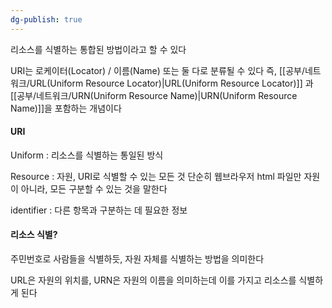 ```yaml
---
dg-publish: true
---
```

리소스를 식별하는 통합된 방법이라고 할 수 있다

URI는 로케이터(Locator) / 이름(Name) 또는 둘 다로 분류될 수 있다
즉, [[공부/네트워크/URL(Uniform Resource Locator)\|URL(Uniform Resource Locator)]] 과 [[공부/네트워크/URN(Uniform Resource Name)\|URN(Uniform Resource Name)]]을 포함하는 개념이다

#### URI
Uniform : 리소스를 식별하는 통일된 방식

Resource : 자원, URI로 식별할 수 있는 모든 것
단순히 웹브라우저 html 파일만 자원이 아니라, 모든 구분할 수 있는 것을 말한다

identifier : 다른 항목과 구분하는 데 필요한 정보

#### 리소스 식별?

주민번호로 사람들을 식별하듯, 자원 자체를 식별하는 방법을 의미한다

URL은 자원의 위치를, URN은 자원의 이름을 의미하는데
이를 가지고 리소스를 식별하게 된다